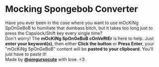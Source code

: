 # Mocking Spongebob Converter
Have you ever been in the case where you want to use mOcKiNg SpOnGeBoB to humiliate that dumbass bitch, but it takes too long just to press the Capslock/Shift key every single time?<br>
Don't worry! The <b>mOcKiNg SpOnGeBoB cOnVeRtEr</b> is here to help. Just <b>enter your keyword(s)</b>, then either <b>Click the button</b> or <b>Press Enter</b>, your "mOcKiNg SpOnGeBoB" content will be <b>pasted to your clipboard</b>. You'll just have to paste it!<br>
Made by <a href="https://github.com/omgursocute"><b>@omgursocute</b></a> with love. <3
